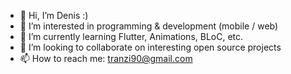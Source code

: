 - 👋 Hi, I’m Denis :)
- 👀 I’m interested in programming & development (mobile / web)
- 🌱 I’m currently learning Flutter, Animations, BLoC, etc.
- 💞️ I’m looking to collaborate on interesting open source projects
- 📫 How to reach me: tranzi90@gmail.com

<!---
tranzi90/tranzi90 is a ✨ special ✨ repository because its `README.md` (this file) appears on your GitHub profile.
You can click the Preview link to take a look at your changes.
--->
